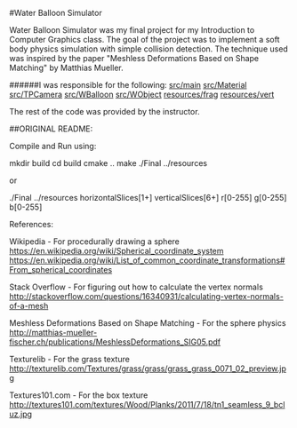 #Water Balloon Simulator

Water Balloon Simulator was my final project for my Introduction to Computer Graphics class. The goal of the project was to implement a soft body physics simulation with simple collision detection. The technique used was inspired by the paper "Meshless Deformations Based on Shape Matching" by Matthias Mueller.

######I was responsible for the following:
[src/main](src/main.cpp)
[src/Material](src/Material.cpp)
[src/TPCamera](src/TPCamera.cpp)
[src/WBalloon](src/WBalloon.cpp)
[src/WObject](src/WObject.cpp)
[resources/frag](resources/frag.glsl)
[resources/vert](resources/vert.glsl)

The rest of the code was provided by the instructor.



##ORIGINAL README:

Compile and Run using:

mkdir build
cd build
cmake ..
make
./Final ../resources

or

./Final ../resources horizontalSlices[1+] verticalSlices[6+] r[0-255] g[0-255] b[0-255]


References:

Wikipedia - For procedurally drawing a sphere
https://en.wikipedia.org/wiki/Spherical_coordinate_system
https://en.wikipedia.org/wiki/List_of_common_coordinate_transformations#From_spherical_coordinates

Stack Overflow - For figuring out how to calculate the vertex normals
http://stackoverflow.com/questions/16340931/calculating-vertex-normals-of-a-mesh

Meshless Deformations Based on Shape Matching - For the sphere physics
http://matthias-mueller-fischer.ch/publications/MeshlessDeformations_SIG05.pdf

Texturelib - For the grass texture
http://texturelib.com/Textures/grass/grass/grass_grass_0071_02_preview.jpg

Textures101.com - For the box texture
http://textures101.com/textures/Wood/Planks/2011/7/18/tn1_seamless_9_bcluz.jpg
